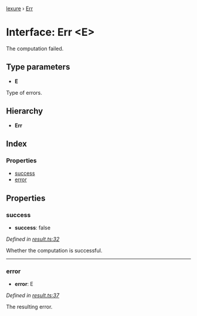 [lexure](../README.md) › [Err](err.md)

# Interface: Err \<**E**\>

The computation failed.

## Type parameters

* **E**

Type of errors.

## Hierarchy

* **Err**

## Index

### Properties

* [success](err.md#success)
* [error](err.md#error)

## Properties

###  success

* **success**: false

*Defined in [result.ts:32](https://github.com/1Computer1/lexure/blob/83985ea/src/result.ts#L32)*

Whether the computation is successful.

___

###  error

* **error**: E

*Defined in [result.ts:37](https://github.com/1Computer1/lexure/blob/83985ea/src/result.ts#L37)*

The resulting error.
